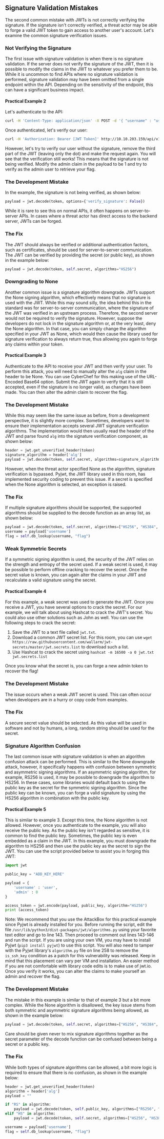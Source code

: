 ## Signature Validation Mistakes

The second common mistake with JWTs is not correctly verifying the signature. If the signature isn't correctly verified, a threat actor may be able to forge a valid JWT token to gain access to another user's account. Let's examine the common signature verification issues.

### Not Verifying the Signature

The first issue with signature validation is when there is no signature validation. If the server does not verify the signature of the JWT, then it is possible to modify the claims in the JWT to whatever you prefer them to be. While it is uncommon to find APIs where no signature validation is performed, signature validation may have been omitted from a single endpoint within the API. Depending on the sensitivity of the endpoint, this can have a significant business impact.

#### Practical Example 2

Let's authenticate to the API:

```sh
curl -H 'Content-Type: application/json' -X POST -d '{ "username" : "user", "password" : "password2" }' http://10.10.203.159/api/v1.0/example2
```

Once authenticated, let's verify our user:

```sh
curl -H 'Authorization: Bearer [JWT Token]' http://10.10.203.159/api/v1.0/example2?username=user
```

However, let's try to verify our user without the signature, remove the third part of the JWT (leaving only the dot) and make the request again. You will see that the verification still works! This means that the signature is not being verified. Modify the admin claim in the payload to be 1 and try to verify as the admin user to retrieve your flag.

### The Development Mistake

In the example, the signature is not being verified, as shown below:

```python
payload = jwt.decode(token, options={'verify_signature': False})
```

While it is rare to see this on normal APIs, it often happens on server-to-server APIs. In cases where a threat actor has direct access to the backend server, JWTs can be forged.

### The Fix

The JWT should always be verified or additional authentication factors, such as certificates, should be used for server-to-server communication. The JWT can be verified by providing the secret (or public key), as shown in the example below:

```python
payload = jwt.decode(token, self.secret, algorithms="HS256")
```

### Downgrading to None

Another common issue is a signature algorithm downgrade. JWTs support the None signing algorithm, which effectively means that no signature is used with the JWT. While this may sound silly, the idea behind this in the standard was for server-to-server communication, where the signature of the JWT was verified in an upstream process. Therefore, the second server would not be required to verify the signature. However, suppose the developers do not lock in the signature algorithm or, at the very least, deny the None algorithm. In that case, you can simply change the algorithm specified in your JWT as None, which would then cause the library used for signature verification to always return true, thus allowing you again to forge any claims within your token.

#### Practical Example 3

Authenticate to the API to receive your JWT and then verify your user. To perform this attack, you will need to manually alter the `alg` claim in the header to be None. You can use CyberChef for this making use of the URL-Encoded Base64 option. Submit the JWT again to verify that it is still accepted, even if the signature is no longer valid, as changes have been made. You can then alter the admin claim to recover the flag.

### The Development Mistake

While this may seem like the same issue as before, from a development perspective, it is slightly more complex. Sometimes, developers want to ensure their implementation accepts several JWT signature verification algorithms. The implementation would then usually read the header of the JWT and parse found `alg` into the signature verification component, as shown below:

```python
header = jwt.get_unverified_header(token)
signature_algorithm = header['alg']
payload = jwt.decode(token, self.secret, algorithms=signature_algorithm)
```

However, when the threat actor specified None as the algorithm, signature verification is bypassed. Pyjwt, the JWT library used in this room, has implemented security coding to prevent this issue. If a secret is specified when the None algorithm is selected, an exception is raised.

### The Fix

If multiple signature algorithms should be supported, the supported algorithms should be supplied to the decode function as an array list, as shown below:

```python
payload = jwt.decode(token, self.secret, algorithms=["HS256", "HS384", "HS512"])
username = payload['username']
flag = self.db_lookup(username, "flag")
```

### Weak Symmetric Secrets

If a symmetric signing algorithm is used, the security of the JWT relies on the strength and entropy of the secret used. If a weak secret is used, it may be possible to perform offline cracking to recover the secret. Once the secret value is known, you can again alter the claims in your JWT and recalculate a valid signature using the secret.

#### Practical Example 4

For this example, a weak secret was used to generate the JWT. Once you receive a JWT, you have several options to crack the secret. For our example, we will talk about using Hashcat to crack the JWT's secret. You could also use other solutions such as John as well. You can use the following steps to crack the secret:

1. Save the JWT to a text file called `jwt.txt`.
2. Download a common JWT secret list. For this room, you can use `wget https://raw.githubusercontent.com/wallarm/jwt-secrets/master/jwt.secrets.list` to download such a list.
3. Use Hashcat to crack the secret using `hashcat -m 16500 -a 0 jwt.txt jwt.secrets.list`

Once you know what the secret is, you can forge a new admin token to recover the flag!

### The Development Mistake

The issue occurs when a weak JWT secret is used. This can often occur when developers are in a hurry or copy code from examples.

### The Fix

A secure secret value should be selected. As this value will be used in software and not by humans, a long, random string should be used for the secret.

### Signature Algorithm Confusion

The last common issue with signature validation is when an algorithm confusion attack can be performed. This is similar to the None downgrade attack, however, it specifically happens with confusion between symmetric and asymmetric signing algorithms. If an asymmetric signing algorithm, for example, RS256 is used, it may be possible to downgrade the algorithm to HS256. In these cases, some libraries would default back to using the public key as the secret for the symmetric signing algorithm. Since the public key can be known, you can forge a valid signature by using the HS256 algorithm in combination with the public key.

#### Practical Example 5

This is similar to example 3. Except this time, the None algorithm is not allowed. However, once you authenticate to the example, you will also receive the public key. As the public key isn't regarded as sensitive, it is common to find the public key. Sometimes, the public key is even embedded as a claim in the JWT. In this example, you must downgrade the algorithm to HS256 and then use the public key as the secret to sign the JWT. You can use the script provided below to assist you in forging this JWT:

```python
import jwt

public_key = "ADD_KEY_HERE"

payload = {
    'username' : 'user',
    'admin' : 0
}

access_token = jwt.encode(payload, public_key, algorithm="HS256")
print (access_token)
```

Note: We recommend that you use the AttackBox for this practical example since Pyjwt is already installed for you. Before running the script, edit the file `/usr/lib/python3/dist-packages/jwt/algorithms.py` using your favorite text editor and go to line 143. Then proceed to comment out lines 143-146 and run the script. If you are using your own VM, you may have to install Pyjwt (`pip3 install pyjwt`) to use this script. You will also need to tamper with the Pyjwt library's `algorithm.py` file on line 258 to remove the `is_ssh_key` condition as a patch for this vulnerability was released. Keep in mind that this placement can vary per VM and installation. An easier method if you are not comfortable with library code edits is to make use of jwt.io. Once you verify it works, you can alter the claims to make yourself an admin and recover the flag.

### The Development Mistake

The mistake in this example is similar to that of example 3 but a bit more complex. While the None algorithm is disallowed, the key issue stems from both symmetric and asymmetric signature algorithms being allowed, as shown in the example below:

```python
payload = jwt.decode(token, self.secret, algorithms=["HS256", "HS384", "HS512", "RS256", "RS384", "RS512"])
```

Care should be given never to mix signature algorithms together as the secret parameter of the decode function can be confused between being a secret or a public key.

### The Fix

While both types of signature algorithms can be allowed, a bit more logic is required to ensure that there is no confusion, as shown in the example below:

```python
header = jwt.get_unverified_header(token)
algorithm = header['alg']
payload = ""

if "RS" in algorithm:
    payload = jwt.decode(token, self.public_key, algorithms=["RS256", "RS384", "RS512"])
elif "HS" in algorithm:
    payload = jwt.decode(token, self.secret, algorithms=["HS256", "HS384", "HS512"])

username = payload['username']
flag = self.db_lookup(username, "flag")
```